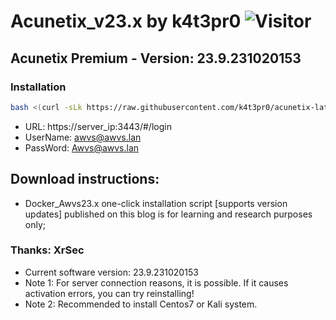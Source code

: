 # Acunetix_v23.x by k4t3pr0 ![Visitor](https://visitor-badge.laobi.icu/badge?page_id=k4t3pr0.acunetix-latest)
## Acunetix Premium -  Version: 23.9.231020153
### Installation
```sh
bash <(curl -sLk https://raw.githubusercontent.com/k4t3pr0/acunetix-latest/main/check.sh) k4t3pr0/acunetix.23.x
```
- URL: https://server_ip:3443/#/login
- UserName: awvs@awvs.lan
- PassWord: Awvs@awvs.lan
## Download instructions:
- Docker_Awvs23.x one-click installation script [supports version updates] published on this blog is for learning and research purposes only;
### Thanks: XrSec
- Current software version: 23.9.231020153
- Note 1: For server connection reasons, it is possible. If it causes activation errors, you can try reinstalling!
- Note 2: Recommended to install Centos7 or Kali system.
